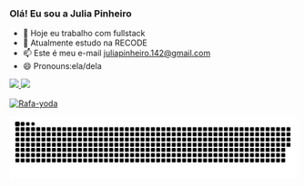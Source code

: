 ### Olá! Eu sou a Julia Pinheiro


- 🔭 Hoje eu trabalho com fullstack
- 🌱 Atualmente estudo na RECODE
- 📫 Este é meu e-mail juliapinheiro.142@gmail.com
- 😄 Pronouns:ela/dela 


<div>
  <a href="https://github.com/juliapinheiro42">
  <img height="180em" src="https://github-readme-stats.vercel.app/api?username=juliapinheiro42&show_icons=true&theme=ocean_dark&include_all_commits=true&count_private=true"/>
<img height="180em" src="https://github-readme-stats.vercel.app/api/top-langs/?username=juliapinheiro42&layout=compact&langs_count=7&theme=ocean_dark"/>
</div>
 
<div>

<img align="center" alt="Rafa-yoda"
src="https://media.discordapp.net/attachments/758116645624872961/886005303726964787/20210910_184743.gif"></div>
  
  
  ![Snake animation](https://github.com/juliapinheiro42/juliapinheiro42/blob/output/github-contribution-grid-snake.svg)
 
</div>


